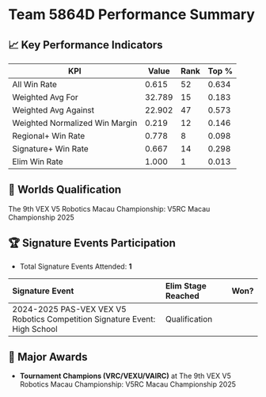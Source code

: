 # Team 5864D Performance Summary

## 📈 Key Performance Indicators
| KPI | Value | Rank | Top % |
| --- | ----- | ---- | ----- |
| All Win Rate | 0.615 | 52 | 0.634 |
| Weighted Avg For | 32.789 | 15 | 0.183 |
| Weighted Avg Against | 22.902 | 47 | 0.573 |
| Weighted Normalized Win Margin | 0.219 | 12 | 0.146 |
| Regional+ Win Rate | 0.778 | 8 | 0.098 |
| Signature+ Win Rate | 0.667 | 14 | 0.298 |
| Elim Win Rate | 1.000 | 1 | 0.013 |


## 🎯 Worlds Qualification
The 9th VEX V5 Robotics Macau Championship: V5RC Macau Championship 2025

## 🏆 Signature Events Participation
- Total Signature Events Attended: **1**

| Signature Event | Elim Stage Reached | Won? |
|:----------------|:-------------------|:----|
| 2024-2025 PAS-VEX VEX V5 Robotics Competition Signature Event: High School | Qualification |  |


## 🥇 Major Awards
- **Tournament Champions (VRC/VEXU/VAIRC)** at The 9th VEX V5 Robotics Macau Championship: V5RC Macau Championship 2025

